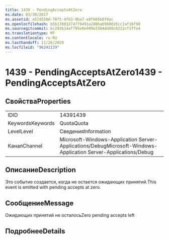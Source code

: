 ```yaml
---
title: 1439 - PendingAcceptsAtZero
ms.date: 03/30/2017
ms.assetid: a57d550d-70f5-4f63-9ba7-e0f666b8f0ac
ms.openlocfilehash: b5b17803274779491a2806ab960026cc1af16f98
ms.sourcegitcommit: bc293b14af795e0e999e3304dd40c0222cf2ffe4
ms.translationtype: MT
ms.contentlocale: ru-RU
ms.lasthandoff: 11/26/2020
ms.locfileid: "96241139"
---
```

# <a name="1439---pendingacceptsatzero"></a><span data-ttu-id="e91de-102">1439 - PendingAcceptsAtZero</span><span class="sxs-lookup"><span data-stu-id="e91de-102">1439 - PendingAcceptsAtZero</span></span>

## <a name="properties"></a><span data-ttu-id="e91de-103">Свойства</span><span class="sxs-lookup"><span data-stu-id="e91de-103">Properties</span></span>  
  
|||  
|-|-|  
|<span data-ttu-id="e91de-104">ID</span><span class="sxs-lookup"><span data-stu-id="e91de-104">ID</span></span>|<span data-ttu-id="e91de-105">1439</span><span class="sxs-lookup"><span data-stu-id="e91de-105">1439</span></span>|  
|<span data-ttu-id="e91de-106">Keywords</span><span class="sxs-lookup"><span data-stu-id="e91de-106">Keywords</span></span>|<span data-ttu-id="e91de-107">Quota</span><span class="sxs-lookup"><span data-stu-id="e91de-107">Quota</span></span>|  
|<span data-ttu-id="e91de-108">Level</span><span class="sxs-lookup"><span data-stu-id="e91de-108">Level</span></span>|<span data-ttu-id="e91de-109">Сведения</span><span class="sxs-lookup"><span data-stu-id="e91de-109">Information</span></span>|  
|<span data-ttu-id="e91de-110">Канал</span><span class="sxs-lookup"><span data-stu-id="e91de-110">Channel</span></span>|<span data-ttu-id="e91de-111">Microsoft-Windows-Application Server-Applications/Debug</span><span class="sxs-lookup"><span data-stu-id="e91de-111">Microsoft-Windows-Application Server-Applications/Debug</span></span>|  
  
## <a name="description"></a><span data-ttu-id="e91de-112">Описание</span><span class="sxs-lookup"><span data-stu-id="e91de-112">Description</span></span>  

 <span data-ttu-id="e91de-113">Это событие создается, когда не остается ожидающих принятий.</span><span class="sxs-lookup"><span data-stu-id="e91de-113">This event is emitted with pending accepts at zero.</span></span>  
  
## <a name="message"></a><span data-ttu-id="e91de-114">Сообщение</span><span class="sxs-lookup"><span data-stu-id="e91de-114">Message</span></span>  

 <span data-ttu-id="e91de-115">Ожидающих принятий не осталось</span><span class="sxs-lookup"><span data-stu-id="e91de-115">Zero pending accepts left</span></span>  
  
## <a name="details"></a><span data-ttu-id="e91de-116">Подробнее</span><span class="sxs-lookup"><span data-stu-id="e91de-116">Details</span></span>
